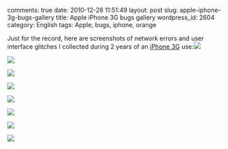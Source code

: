 comments: true
date: 2010-12-28 11:51:49
layout: post
slug: apple-iphone-3g-bugs-gallery
title: Apple iPhone 3G bugs gallery
wordpress_id: 2604
category: English
tags: Apple, bugs, iphone, orange

Just for the record, here are screenshots of network errors and user interface glitches I collected during 2 years of an [iPhone 3G](http://www.amazon.com/gp/product/B001AXA056/ref=as_li_tf_tl?ie=UTF8&tag=kevideld-20&linkCode=as2&camp=217145&creative=399373&creativeASIN=B001AXA056) use:![](http://www.assoc-amazon.com/e/ir?t=kevideld-20&l=as2&o=1&a=B001AXA056&camp=217145&creative=399373)

[![](http://kevin.deldycke.com/wp-content/uploads/2010/12/IMG_2170-200x300.png)](http://kevin.deldycke.com/wp-content/uploads/2010/12/IMG_2170.png)

[![](http://kevin.deldycke.com/wp-content/uploads/2010/12/IMG_3208-200x300.png)](http://kevin.deldycke.com/wp-content/uploads/2010/12/IMG_3208.png)

[![](http://kevin.deldycke.com/wp-content/uploads/2010/12/IMG_2158-300x200.png)](http://kevin.deldycke.com/wp-content/uploads/2010/12/IMG_2158.png)

[![](http://kevin.deldycke.com/wp-content/uploads/2010/12/IMG_2171-300x200.png)](http://kevin.deldycke.com/wp-content/uploads/2010/12/IMG_2171.png)

[![](http://kevin.deldycke.com/wp-content/uploads/2010/12/IMG_3214-300x200.png)](http://kevin.deldycke.com/wp-content/uploads/2010/12/IMG_3214.png)

[![](http://kevin.deldycke.com/wp-content/uploads/2010/12/IMG_2177-200x300.png)](http://kevin.deldycke.com/wp-content/uploads/2010/12/IMG_2177.png)

[![](http://kevin.deldycke.com/wp-content/uploads/2010/12/IMG_0010-200x300.png)](http://kevin.deldycke.com/wp-content/uploads/2010/12/IMG_0010.png)
